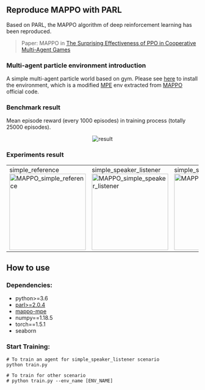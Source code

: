 ## Reproduce MAPPO with PARL

Based on PARL, the MAPPO algorithm of deep reinforcement learning has been reproduced.

> Paper: MAPPO in [ The Surprising Effectiveness of PPO in Cooperative Multi-Agent Games](https://arxiv.org/abs/2103.01955)

### Multi-agent particle environment introduction

A simple multi-agent particle world based on gym. Please see [here](https://github.com/caoxixiya/mappo_mpe) to install the environment, which is a modified [MPE](https://github.com/openai/multiagent-particle-envs) env extracted from [MAPPO](https://github.com/marlbenchmark/on-policy/tree/main/onpolicy/envs) official code.

### Benchmark result

Mean episode reward (every 1000 episodes) in training process (totally 25000 episodes).

<p align="center">
<img src="https://github.com/caoxixiya/PARL-experiments/blob/master/MAPPO/pc/result.png" alt="result"/>
</p>

### Experiments result

<table align="center">
<tr>
<td>
simple_reference<br>
<img src="https://github.com/caoxixiya/PARL-experiments/blob/master/MAPPO/pc/simple_reference.gif"                  width = "200" height = "200" alt="MAPPO_simple_reference"/>
</td>
<td>
simple_speaker_listener<br>
<img src="https://github.com/caoxixiya/PARL-experiments/blob/master/MAPPO/pc/simple_speaker_listener.gif"        width = "200" height = "200" alt="MAPPO_simple_speaker_listener"/>
</td>
<td>
simple_spread<br>
<img src="https://github.com/caoxixiya/PARL-experiments/blob/master/MAPPO/pc/simple_spread.gif"             width = "200" height = "200" alt="MAPPO_simple_spread"/>
</td>
</tr>
</table>

## How to use

### Dependencies:

+ python>=3.6
+ [parl>=2.0.4](https://github.com/PaddlePaddle/PARL)
+ [mappo-mpe](https://github.com/caoxixiya/mappo_mpe)
+ numpy==1.18.5
+ torch==1.5.1
+ seaborn

### Start Training:

```
# To train an agent for simple_speaker_listener scenario
python train.py

# To train for other scenario
# python train.py --env_name [ENV_NAME]
```